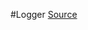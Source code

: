 #Logger
[Source](http://hinchley.net/2013/11/02/creating-a-key-logger-via-a-global-system-hook-using-powershell/)
